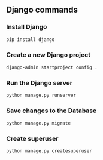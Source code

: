 ## Django commands

### Install Django
```bash
pip install django
```

### Create a new Django project
```bash
django-admin startproject config .
```

### Run the Django server
```bash
python manage.py runserver
```

### Save changes to the Database
```bash
python manage.py migrate
```

### Create superuser
```bash
python manage.py createsuperuser
```
